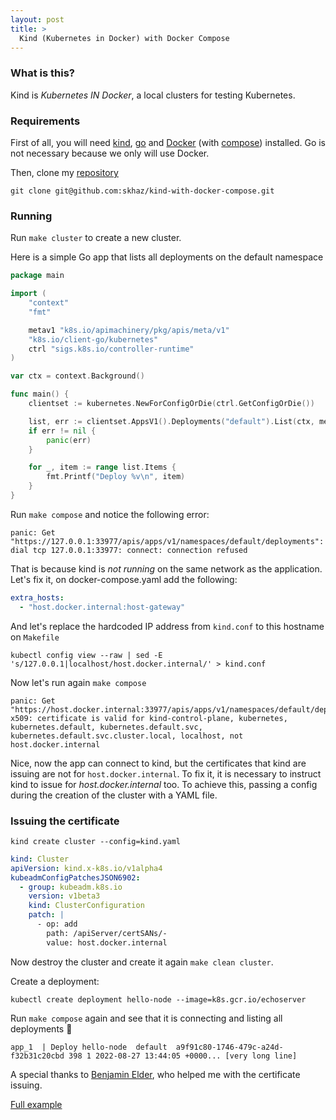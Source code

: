 ```yaml
---
layout: post
title: >
  Kind (Kubernetes in Docker) with Docker Compose
---
```


### What is this?

Kind is _Kubernetes IN Docker_, a local clusters for testing Kubernetes.

### Requirements

First of all, you will need [kind](https://kind.sigs.k8s.io/), [go](https://go.dev/dl/) and [Docker](https://www.docker.com/) (with [compose](https://docs.docker.com/compose/)) installed. Go is not necessary because we only will use Docker.

Then, clone my [repository](https://github.com/skhaz/kind-with-docker-compose)

```shell
git clone git@github.com:skhaz/kind-with-docker-compose.git
```

### Running

Run `make cluster` to create a new cluster.

Here is a simple Go app that lists all deployments on the default namespace

```go
package main

import (
	"context"
	"fmt"

	metav1 "k8s.io/apimachinery/pkg/apis/meta/v1"
	"k8s.io/client-go/kubernetes"
	ctrl "sigs.k8s.io/controller-runtime"
)

var ctx = context.Background()

func main() {
	clientset := kubernetes.NewForConfigOrDie(ctrl.GetConfigOrDie())

	list, err := clientset.AppsV1().Deployments("default").List(ctx, metav1.ListOptions{})
	if err != nil {
		panic(err)
	}

	for _, item := range list.Items {
		fmt.Printf("Deploy %v\n", item)
	}
}

```

Run `make compose` and notice the following error:

```shell
panic: Get "https://127.0.0.1:33977/apis/apps/v1/namespaces/default/deployments": dial tcp 127.0.0.1:33977: connect: connection refused
```

That is because kind is _not running_ on the same network as the application. Let's fix it, on docker-compose.yaml add the following:

```yaml
extra_hosts:
  - "host.docker.internal:host-gateway"
```

And let's replace the hardcoded IP address from `kind.conf` to this hostname on `Makefile`

```shell
kubectl config view --raw | sed -E 's/127.0.0.1|localhost/host.docker.internal/' > kind.conf
```

Now let's run again `make compose`

```shell
panic: Get "https://host.docker.internal:33977/apis/apps/v1/namespaces/default/deployments": x509: certificate is valid for kind-control-plane, kubernetes, kubernetes.default, kubernetes.default.svc, kubernetes.default.svc.cluster.local, localhost, not host.docker.internal
```

Nice, now the app can connect to kind, but the certificates that kind are issuing are not for `host.docker.internal`. To fix it, it is necessary to instruct kind to issue for _host.docker.internal_ too. To achieve this, passing a config during the creation of the cluster with a YAML file.

### Issuing the certificate

```shell
kind create cluster --config=kind.yaml
```

```yaml
kind: Cluster
apiVersion: kind.x-k8s.io/v1alpha4
kubeadmConfigPatchesJSON6902:
  - group: kubeadm.k8s.io
    version: v1beta3
    kind: ClusterConfiguration
    patch: |
      - op: add
        path: /apiServer/certSANs/-
        value: host.docker.internal
```

Now destroy the cluster and create it again `make clean cluster`.

Create a deployment:

```shell
kubectl create deployment hello-node --image=k8s.gcr.io/echoserver
```

Run `make compose` again and see that it is connecting and listing all deployments 🎉

```shell
app_1  | Deploy hello-node  default  a9f91c80-1746-479c-a24d-f32b31c20cbd 398 1 2022-08-27 13:44:05 +0000... [very long line]
```

A special thanks to [Benjamin Elder](https://twitter.com/BenTheElder), who helped me with the certificate issuing.

[Full example](https://github.com/skhaz/kind-with-docker-compose)
